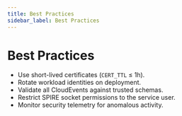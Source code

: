 ```yaml
---
title: Best Practices
sidebar_label: Best Practices
---
```


# Best Practices

- Use short-lived certificates (`CERT_TTL` ≤ 1h).
- Rotate workload identities on deployment.
- Validate all CloudEvents against trusted schemas.
- Restrict SPIRE socket permissions to the service user.
- Monitor security telemetry for anomalous activity.
